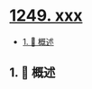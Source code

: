 # [1249. xxx](https://github.com/Tdahuyou/TNotes.leetcode/tree/main/notes/1249.%20xxx)

<!-- region:toc -->

- [1. 📝 概述](#1--概述)

<!-- endregion:toc -->

## 1. 📝 概述
